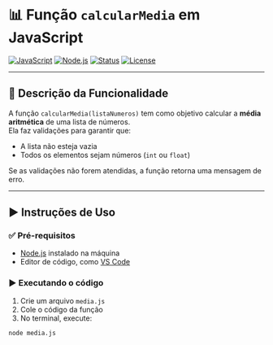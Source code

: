 # 📊 Função `calcularMedia` em JavaScript

[![JavaScript](https://img.shields.io/badge/Linguagem-JavaScript-yellow?logo=javascript)](https://developer.mozilla.org/pt-BR/docs/Web/JavaScript)
[![Node.js](https://img.shields.io/badge/Node.js-Required-brightgreen?logo=node.js)](https://nodejs.org/)
[![Status](https://img.shields.io/badge/Status-Em%20Desenvolvimento-blue)]()
[![License](https://img.shields.io/badge/Licença-MIT-lightgrey)](./LICENSE)

---

## 📝 Descrição da Funcionalidade

A função `calcularMedia(listaNumeros)` tem como objetivo calcular a **média aritmética** de uma lista de números.  
Ela faz validações para garantir que:

- A lista não esteja vazia
- Todos os elementos sejam números (`int` ou `float`)

Se as validações não forem atendidas, a função retorna uma mensagem de erro.

---

## ▶️ Instruções de Uso

### ✅ Pré-requisitos

- [Node.js](https://nodejs.org/) instalado na máquina
- Editor de código, como [VS Code](https://code.visualstudio.com/)

### ▶️ Executando o código

1. Crie um arquivo `media.js`
2. Cole o código da função
3. No terminal, execute:

```bash
node media.js